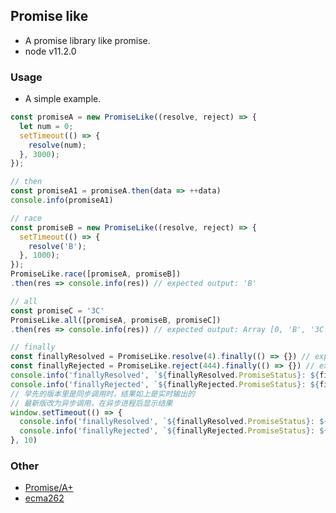 ## Promise like

* A promise library like promise.
* node v11.2.0

### Usage

* A simple example.

```javascript
const promiseA = new PromiseLike((resolve, reject) => {
  let num = 0;
  setTimeout(() => {
    resolve(num);
  }, 3000);
});

// then
const promiseA1 = promiseA.then(data => ++data)
console.info(promiseA1)

// race
const promiseB = new PromiseLike((resolve, reject) => {
  setTimeout(() => {
    resolve('B');
  }, 1000);
});
PromiseLike.race([promiseA, promiseB])
.then(res => console.info(res)) // expected output: 'B'

// all
const promiseC = '3C'
PromiseLike.all([promiseA, promiseB, promiseC])
.then(res => console.info(res)) // expected output: Array [0, 'B', '3C']

// finally
const finallyResolved = PromiseLike.resolve(4).finally(() => {}) // expected output: fulfilled: 4
const finallyRejected = PromiseLike.reject(444).finally(() => {}) // expected output: rejected: 444
console.info('finallyResolved', `${finallyResolved.PromiseStatus}: ${finallyResolved.PromiseValue}`)
console.info('finallyRejected', `${finallyRejected.PromiseStatus}: ${finallyRejected.PromiseValue}`)
// 早先的版本里是同步调用时，结果如上是实时输出的
// 最新版改为异步调用，在异步进程后显示结果
window.setTimeout(() => {
  console.info('finallyResolved', `${finallyResolved.PromiseStatus}: ${finallyResolved.PromiseValue}`)
  console.info('finallyRejected', `${finallyRejected.PromiseStatus}: ${finallyRejected.PromiseValue}`)
}, 10)
```

### Other

* [Promise/A+](https://promisesaplus.com)
* [ecma262](https://tc39.github.io/ecma262/#sec-promise-objects)
